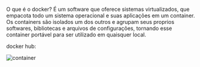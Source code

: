 O que é o docker?
É um software que oferece sistemas virtualizados, que empacota todo um sistema
operacional e suas aplicações em um container. Os containers são isolados um dos outros
e agrupam seus proprios softwares, bibliotecas e arquivos de configurações, tornando
esse container portável para ser utilizado em quaisquer local.

docker hub:

![container](https://docker-unleashed.readthedocs.io/_images/virt_docker.png)
